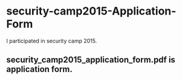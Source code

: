 # security-camp2015-Application-Form

I participated in security camp 2015.

## security_camp2015_application_form.pdf is application form.

